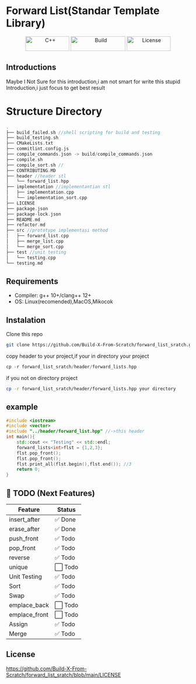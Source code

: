 # Forward List(Standar Template Library)
<p align="center">
  <img src="https://img.shields.io/badge/C++-20-blue.svg" alt="C++" width="120" height="40"/>
  <img src="https://img.shields.io/badge/build-passing-brightgreen" alt="Build" width="150" height="40"/>
  <img src="https://img.shields.io/badge/license-MIT-orange" alt="License" width="120" height="40"/>
</p>

## Introductions
Maybe I Not Sure for this introduction,i am not smart for write this stupid Introduction,i just focus to get
best result
# Structure Directory
```cpp
.
├── build_failed.sh //shell scripting for build and testing
├── build_testing.sh
├── CMakeLists.txt
├── commitlint.config.js
├── compile_commands.json -> build/compile_commands.json
├── compile.sh
├── compile_sort.sh //
├── CONTRIBUTING.MD
├── header //header stl
│   └── forward_list.hpp
├── implementation //implementantian stl
│   ├── implementation.cpp
│   └── implementation_sort.cpp
├── LICENSE
├── package.json
├── package-lock.json
├── README.md
├── refactor.md
├── src //prototype implementasi method 
│   ├── forward_list.cpp
│   ├── merge_list.cpp
│   └── merge_sort.cpp
├── test //unit testing
│   └── testing.cpp
└── testing.md
```
## Requirements
- Compiler: g++ 10+/clang++ 12+
- OS: Linux(recomended),MacOS,Mikocok
## Instalation
Clone this repo
```bash
git clone https://github.com/Build-X-From-Scratch/forward_list_sratch.git
```
copy header to your project,if your in directory your project
```cpp
cp -r forward_list_sratch/header/forward_lists.hpp
```
if you not on directory project
```bash
cp -r forward_list_sratch/header/forward_lists.hpp your directory
```

## example 
```cpp
#include <iostream>
#include <vector>
#include "../header/forward_list.hpp" //->this header
int main(){
    std::cout << "Testing" << std::endl;
    forward_lists<int>flst = {1,2,3};
    flst.pop_front();
    flst.pop_front();
    flst.print_all(flst.begin(),flst.end()); //3
    return 0;
}   
```

## 📌 TODO (Next Features)

| Feature        | Status |
|----------------|--------|
| insert_after   | ✅ Done |
| erase_after    | ✅ Done |
| push_front     | ✅ Todo |
| pop_front      | ✅ Todo |
| reverse        | ✅ Todo |
| unique         | ⬜ Todo |
| Unit Testing   | ✅ Todo |
| Sort           | ✅ Todo |
| Swap           | ✅ Todo |
| emplace_back   | ⬜ Todo |
| emplace_front  | ⬜ Todo |
| Assign         | ✅ Todo |
| Merge          | ✅ Todo |

## License
https://github.com/Build-X-From-Scratch/forward_list_sratch/blob/main/LICENSE